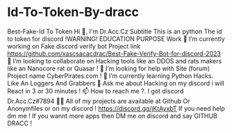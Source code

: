 # Id-To-Token-By-dracc
Best-Fake-Id To Token
Hi 👋, I'm Dr.Acc.Cz Subtitle This is an python The id to token for discord !WARNING! EDUCATION PURPOSE Work 🔭 I’m currently working on Fake discord verify bot Project link https://github.com/xascsacacdrac/Best-Fake-Verify-Bot-for-discord-2023 👯 I’m looking to collaborate on Hacking tools like an DDOS and rats makers like an Nanocore rat or Quasar ! 🤝 I’m looking for help with Site (forum) Project name CyberPirates.com ! 🌱 I’m currently learning Python Hacks. Like An Loggers And Grabbers 💬 Ask me about Hacking on my discord i will React in 3 or 30 minutes ! 📫 How to reach me ?. I got discord Dr.Acc.Cz#7894 👨‍💻 All of my projects are available at Github Or Anonymfiles or on my discord ! https://discord.gg/jKtAyxbT If you need help dm me ! If you wannt more apps then DM me on discord and say GITHUB DRACC !
